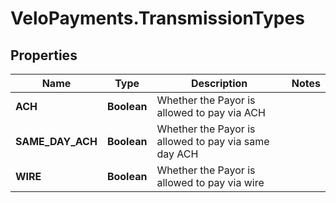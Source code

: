 # VeloPayments.TransmissionTypes

## Properties

Name | Type | Description | Notes
------------ | ------------- | ------------- | -------------
**ACH** | **Boolean** | Whether the Payor is allowed to pay via ACH | 
**SAME_DAY_ACH** | **Boolean** | Whether the Payor is allowed to pay via same day ACH | 
**WIRE** | **Boolean** | Whether the Payor is allowed to pay via wire | 


